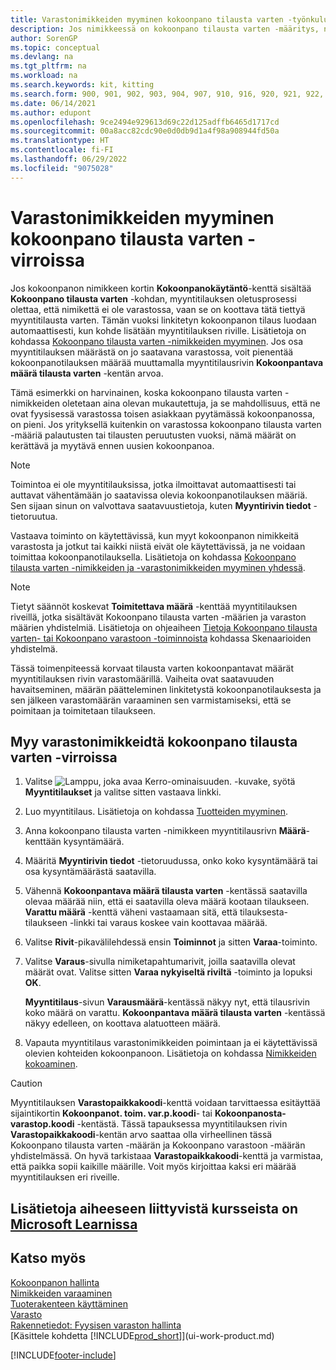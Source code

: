 ```yaml
---
title: Varastonimikkeiden myyminen kokoonpano tilausta varten -työnkuluissa
description: Jos nimikkeessä on kokoonpano tilausta varten -määritys, nimike on koottava myyntitilauksia varten, ja linkitetty kokoonpanotilaus luodaan automaattisesti.
author: SorenGP
ms.topic: conceptual
ms.devlang: na
ms.tgt_pltfrm: na
ms.workload: na
ms.search.keywords: kit, kitting
ms.search.form: 900, 901, 902, 903, 904, 907, 910, 916, 920, 921, 922, 923, 940, 941, 942, 930, 931, 932, 914, 915, 905
ms.date: 06/14/2021
ms.author: edupont
ms.openlocfilehash: 9ce2494e929613d69c22d125adffb6465d1717cd
ms.sourcegitcommit: 00a8acc82cdc90e0d0db9d1a4f98a908944fd50a
ms.translationtype: HT
ms.contentlocale: fi-FI
ms.lasthandoff: 06/29/2022
ms.locfileid: "9075028"
---
```

# <a name="selling-inventory-items-in-assemble-to-order-flows"></a>Varastonimikkeiden myyminen kokoonpano tilausta varten -virroissa


Jos kokoonpanon nimikkeen kortin **Kokoonpanokäytäntö**-kenttä sisältää **Kokoonpano tilausta varten** -kohdan, myyntitilauksen oletusprosessi olettaa, että nimikettä ei ole varastossa, vaan se on koottava tätä tiettyä myyntitilausta varten. Tämän vuoksi linkitetyn kokoonpanon tilaus luodaan automaattisesti, kun kohde lisätään myyntitilauksen riville. Lisätietoja on kohdassa [Kokoonpano tilausta varten -nimikkeiden myyminen](assembly-how-to-sell-items-assembled-to-order.md). Jos osa myyntitilauksen määrästä on jo saatavana varastossa, voit pienentää kokoonpanotilauksen määrää muuttamalla myyntitilausrivin **Kokoonpantava määrä tilausta varten** -kentän arvoa.  

Tämä esimerkki on harvinainen, koska kokoonpano tilausta varten -nimikkeiden oletetaan aina olevan mukautettuja, ja se mahdollisuus, että ne ovat fyysisessä varastossa toisen asiakkaan pyytämässä kokoonpanossa, on pieni. Jos yrityksellä kuitenkin on varastossa kokoonpano tilausta varten -määriä palautusten tai tilausten peruutusten vuoksi, nämä määrät on kerättävä ja myytävä ennen uusien kokoonpanoa.  

> [!NOTE]  
>  Toimintoa ei ole myyntitilauksissa, jotka ilmoittavat automaattisesti tai auttavat vähentämään jo saatavissa olevia kokoonpanotilauksen määriä. Sen sijaan sinun on valvottava saatavuustietoja, kuten **Myyntirivin tiedot** -tietoruutua.  

Vastaava toiminto on käytettävissä, kun myyt kokoonpanon nimikkeitä varastosta ja jotkut tai kaikki niistä eivät ole käytettävissä, ja ne voidaan toimittaa kokoonpanotilauksella. Lisätietoja on kohdassa [Kokoonpano tilausta varten -nimikkeiden ja -varastonimikkeiden myyminen yhdessä](assembly-how-to-sell-assemble-to-order-items-and-inventory-items-together.md).  

> [!NOTE]  
>  Tietyt säännöt koskevat **Toimitettava määrä** -kenttää myyntitilauksen riveillä, jotka sisältävät Kokoonpano tilausta varten -määrien ja varaston määrien yhdistelmiä. Lisätietoja on ohjeaiheen [Tietoja Kokoonpano tilausta varten- tai Kokoonpano varastoon -toiminnoista](assembly-assemble-to-order-or-assemble-to-stock.md) kohdassa Skenaarioiden yhdistelmä.  

Tässä toimenpiteessä korvaat tilausta varten kokoonpantavat määrät myyntitilauksen rivin varastomäärillä. Vaiheita ovat saatavuuden havaitseminen, määrän päätteleminen linkitetystä kokoonpanotilauksesta ja sen jälkeen varastomäärän varaaminen sen varmistamiseksi, että se poimitaan ja toimitetaan tilaukseen.  

## <a name="to-sell-inventory-items-in-assemble-to-order-flows"></a>Myy varastonimikkeidtä kokoonpano tilausta varten -virroissa

1.  Valitse ![Lamppu, joka avaa Kerro-ominaisuuden.](media/ui-search/search_small.png "Kerro, mitä haluat tehdä") -kuvake, syötä **Myyntitilaukset** ja valitse sitten vastaava linkki.  
2.  Luo myyntitilaus. Lisätietoja on kohdassa [Tuotteiden myyminen](sales-how-sell-products.md).  
3.  Anna kokoonpano tilausta varten -nimikkeen myyntitilausrivn **Määrä**-kenttään kysyntämäärä.  
4.  Määritä **Myyntirivin tiedot** -tietoruudussa, onko koko kysyntämäärä tai osa kysyntämäärästä saatavilla.  
5.  Vähennä **Kokoonpantava määrä tilausta varten** -kentässä saatavilla olevaa määrää niin, että ei saatavilla oleva määrä kootaan tilaukseen. **Varattu määrä** -kenttä väheni vastaamaan sitä, että tilauksesta-tilaukseen -linkki tai varaus koskee vain koottavaa määrää.  
6.  Valitse **Rivit**-pikavälilehdessä ensin **Toiminnot** ja sitten **Varaa**-toiminto.  
7.  Valitse **Varaus**-sivulla nimiketapahtumarivit, joilla saatavilla olevat määrät ovat. Valitse sitten **Varaa nykyiseltä riviltä** -toiminto ja lopuksi **OK**.  

    **Myyntitilaus**-sivun **Varausmäärä**-kentässä näkyy nyt, että tilausrivin koko määrä on varattu. **Kokoonpantava määrä tilausta varten** -kentässä näkyy edelleen, on koottava alatuotteen määrä.  

8.  Vapauta myyntitilaus varastonimikkeiden poimintaan ja ei käytettävissä olevien kohteiden kokoonpanoon. Lisätietoja on kohdassa [Nimikkeiden kokoaminen](assembly-how-to-assemble-items.md).  

> [!CAUTION]  
>  Myyntitilauksen **Varastopaikkakoodi**-kenttä voidaan tarvittaessa esitäyttää sijaintikortin **Kokoonpanot. toim. var.p.koodi**- tai **Kokoonpanosta-varastop.koodi** -kentästä. Tässä tapauksessa myyntitilauksen rivin **Varastopaikkakoodi**-kentän arvo saattaa olla virheellinen tässä Kokoonpano tilausta varten -määrän ja Kokoonpano varastoon -määrän yhdistelmässä. On hyvä tarkistaaa **Varastopaikkakoodi**-kenttä ja varmistaa, että paikka sopii kaikille määrille. Voit myös kirjoittaa kaksi eri määrää myyntitilauksen eri riveille.  

## <a name="see-related-training-at-microsoft-learn"></a>Lisätietoja aiheeseen liittyvistä kursseista on [Microsoft Learnissa](/learn/modules/assemble-to-order-dynamics-365-business-central/)

## <a name="see-also"></a>Katso myös

[Kokoonpanon hallinta](assembly-assemble-items.md)  
[Nimikkeiden varaaminen](inventory-how-to-reserve-items.md)  
[Tuoterakenteen käyttäminen](inventory-how-work-BOMs.md)  
[Varasto](inventory-manage-inventory.md)  
[Rakennetiedot: Fyysisen varaston hallinta](design-details-warehouse-management.md)  
[Käsittele kohdetta [!INCLUDE[prod_short](includes/prod_short.md)]](ui-work-product.md)


[!INCLUDE[footer-include](includes/footer-banner.md)]